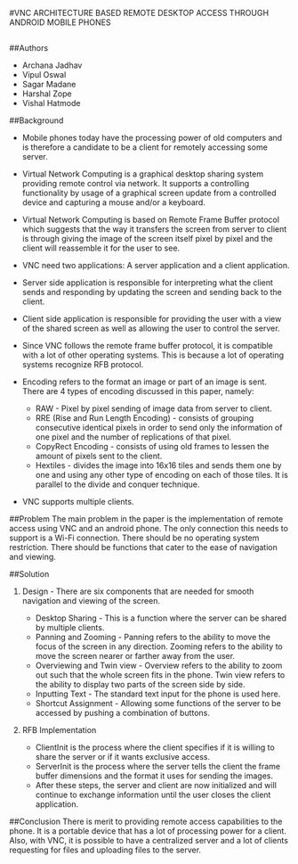 #VNC ARCHITECTURE BASED REMOTE DESKTOP ACCESS THROUGH ANDROID MOBILE PHONES

##

##Authors

- Archana Jadhav
- Vipul Oswal
- Sagar Madane
- Harshal Zope
- Vishal Hatmode

##Background
- Mobile phones today have the processing power of old computers and is therefore a candidate to be a client for remotely accessing some server.

- Virtual Network Computing is a graphical desktop sharing system providing remote control via network. It supports a controlling functionality by usage of a graphical screen update from a controlled device and capturing a mouse and/or a keyboard.

- Virtual Network Computing is based on Remote Frame Buffer protocol which suggests that the way it transfers the screen from server to client is through giving the image of the screen itself pixel by pixel and the client will reassemble it for the user to see.

- VNC need two applications: A server application and a client application.

- Server side application is responsible for interpreting what the client sends and responding by updating the screen and sending back to the client.

- Client side application is responsible for providing the user with a view of the shared screen as well as allowing the user to control the server.

- Since VNC follows the remote frame buffer protocol, it is compatible with a lot of other operating systems. This is because a lot of operating systems recognize RFB protocol.

- Encoding refers to the format an image or part of an image is sent. There are 4 types of encoding discussed in this paper, namely:
	- RAW - Pixel by pixel sending of image data from server to client.
	- RRE (Rise and Run Length Encoding) - consists of grouping consecutive identical pixels in order to send only the information of one pixel and the number of replications of that pixel.
	- CopyRect Encoding - consists of using old frames to lessen the amount of pixels sent to the client.
	- Hextiles - divides the image into 16x16 tiles and sends them one by one and using any other type of encoding on each of those tiles. It is parallel to the divide and conquer technique.

- VNC supports multiple clients.

##Problem
The main problem in the paper is the implementation of remote access using VNC and an android phone. The only connection this needs to support is a Wi-Fi connection. There should be no operating system restriction. There should be functions that cater to the ease of navigation and viewing. 

##Solution
1. Design - There are six components that are needed for smooth navigation and viewing of the screen.

	- Desktop Sharing - This is a function where the server can be shared by multiple clients.
	- Panning and Zooming - Panning refers to the ability to move the focus of the screen in any direction. Zooming refers to the ability to move the screen nearer or farther away from the user.
	- Overviewing and Twin view - Overview refers to the ability to zoom out such that the whole screen fits in the phone. Twin view refers to the ability to display two parts of the screen side by side.
	- Inputting Text - The standard text input for the phone is used here.
	- Shortcut Assignment - Allowing some functions of the server to be accessed by pushing a combination of buttons.
	
2. RFB Implementation
    - ClientInit is the process where the client specifies if it is willing to share the server or if it wants exclusive access. 
    - ServerInit is the process where the server tells the client the frame buffer dimensions and the format it uses for sending the images.
    - After these steps, the server and client are now initialized and will continue to exchange information until the user closes the client application.

	
##Conclusion
There is merit to providing remote access capabilities to the phone. It is a portable device that has a lot of processing power for a client. Also, with VNC, it is possible to have a centralized server and a lot of clients requesting for files and uploading files to the server. 
